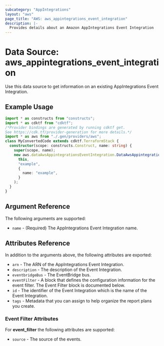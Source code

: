 ```yaml
---
subcategory: "AppIntegrations"
layout: "aws"
page_title: "AWS: aws_appintegrations_event_integration"
description: |-
  Provides details about an Amazon AppIntegrations Event Integration
---
```


# Data Source: aws_appintegrations_event_integration

Use this data source to get information on an existing AppIntegrations Event Integration.

## Example Usage

```typescript
import * as constructs from "constructs";
import * as cdktf from "cdktf";
/*Provider bindings are generated by running cdktf get.
See https://cdk.tf/provider-generation for more details.*/
import * as aws from "./.gen/providers/aws";
class MyConvertedCode extends cdktf.TerraformStack {
  constructor(scope: constructs.Construct, name: string) {
    super(scope, name);
    new aws.dataAwsAppintegrationsEventIntegration.DataAwsAppintegrationsEventIntegration(
      this,
      "example",
      {
        name: "example",
      }
    );
  }
}

```

## Argument Reference

The following arguments are supported:

* `name` - (Required) The AppIntegrations Event Integration name.

## Attributes Reference

In addition to the arguments above, the following attributes are exported:

* `arn` - The ARN of the AppIntegrations Event Integration.
* `description` - The description of the Event Integration.
* `eventbridgeBus` - The EventBridge bus.
* `eventFilter` - A block that defines the configuration information for the event filter. The Event Filter block is documented below.
* `id` - The identifier of the Event Integration which is the name of the Event Integration.
* `tags` - Metadata that you can assign to help organize the report plans you create.

### Event Filter Attributes

For **event_filter** the following attributes are supported:

* `source` - The source of the events.

<!-- cache-key: cdktf-0.17.0-pre.15 input-33d7bb676219791d9e9e5708a9bc24a7603d8a729014f4a55e4bfdf6e66865ac -->
